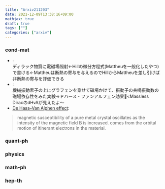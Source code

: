 ```yaml
---
title: "Arxiv211203"
date: 2021-12-09T13:38:16+09:00
mathjax: true
draft: true
tags: [""]
categories: ["arxiv"]
---
```

### cond-mat
- [](https://arxiv.org/abs/2112.00889):  
ディラック物質に電磁場照射←Hillの微分方程式(Mattheuを一般化したやつ)で書ける←Mattheuは断熱の寄与を与えるのでHillからMattheuを差し引けば非断熱の寄与を評価できる
- []():  
機械振動素子の上にグラフェンを乗せて磁場かけて、振動子の共鳴振動数の磁場依存性をみた実験⇒ドハース・ファンアルフェン効果🧲<Massless DiracのdHvAが見えたよ〜
- [De Haas–Van Alphen effect](https://en.wikipedia.org/wiki/De_Haas%E2%80%93Van_Alphen_effect):
> magnetic susceptibility of a pure metal crystal oscillates as the intensity of the magnetic field B is increased. comes from the orbital motion of itinerant electrons in the material.


### quant-ph


### physics


### math-ph


### hep-th
